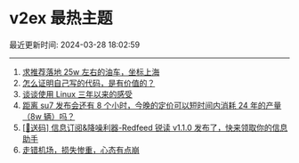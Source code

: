# v2ex 最热主题

最近更新时间: 2024-03-28 18:02:59

--- 
1. [求推荐落地 25w 左右的油车，坐标上海](https://www.v2ex.com/t/1027634) 
2. [怎么证明自己写的代码，是有价值的？](https://www.v2ex.com/t/1027644) 
3. [谈谈使用 Linux 三年以来的感受](https://www.v2ex.com/t/1027689) 
4. [距离 su7 发布会还有 8 个小时，今晚的定价可以短时间内消耗 24 年的产量（8w 辆）吗？](https://www.v2ex.com/t/1027700) 
5. [[🎁送码] 信息订阅&降噪利器-Redfeed 锐读 v1.1.0 发布了，快来领取你的信息助手](https://www.v2ex.com/t/1027723) 
6. [走错机场，损失惨重，心态有点崩](https://www.v2ex.com/t/1027775) 
